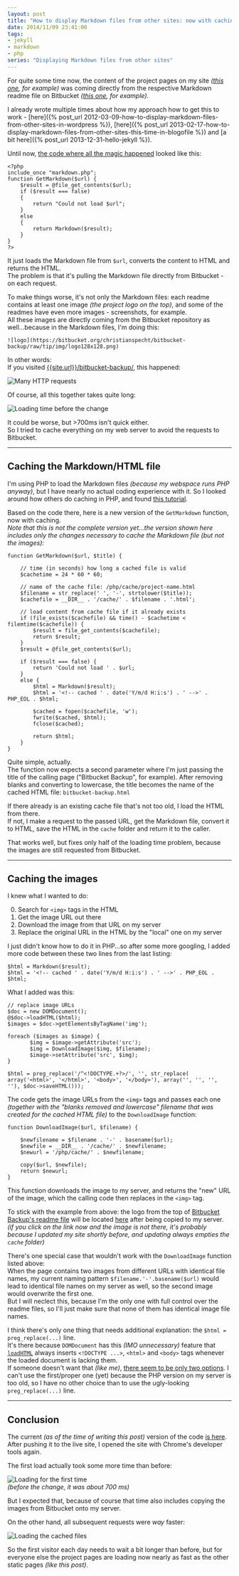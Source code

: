 ```yaml
---
layout: post
title: "How to display Markdown files from other sites: now with caching!"
date: 2014/11/09 23:41:00
tags:
- jekyll
- markdown
- php
series: "Displaying Markdown files from other sites"
---
```


For quite some time now, the content of the project pages on my site *([this one](/bitbucket-backup/), for example)* was coming directly from the respective Markdown readme file on Bitbucket *([this one](https://github.com/christianspecht/bitbucket-backup/blob/master/readme-full.md), for example)*.

I already wrote multiple times about how my approach how to get this to work - [here]({% post_url 2012-03-09-how-to-display-markdown-files-from-other-sites-in-wordpress %}), [here]({% post_url 2013-02-17-how-to-display-markdown-files-from-other-sites-this-time-in-blogofile %}) and [a bit here]({% post_url 2013-12-31-hello-jekyll %}).

Until now, [the code where all the magic happened](https://github.com/christianspecht/blog/blob/003539ea60ef8918274cd4a2de3fbc50940116ee/src/php/md-include.php) looked like this:

    <?php
    include_once "markdown.php";
    function GetMarkdown($url) {
        $result = @file_get_contents($url);
        if ($result === false)
        {
            return "Could not load $url";
        }
        else
        {
            return Markdown($result);
        }
    }
    ?>

It just loads the Markdown file from `$url`, converts the content to HTML and returns the HTML.  
The problem is that it's pulling the Markdown file directly from Bitbucket - on each request.

To make things worse, it's not only the Markdown files: each readme contains at least one image *(the project logo on the top)*, and some of the readmes have even more images - screenshots, for example.  
All these images are directly coming from the Bitbucket repository as well...because in the Markdown files, I'm doing this:

    ![logo](https://bitbucket.org/christianspecht/bitbucket-backup/raw/tip/img/logo128x128.png)

In other words:  
If you visited [{{site.url}}/bitbucket-backup/](/bitbucket-backup/), this happened:

![Many HTTP requests](/img/markdown-network.svg)

Of course, all this together takes quite long:

![Loading time before the change](/img/markdown-network01.png)

It could be worse, but >700ms isn't quick either.   
So I tried to cache everything on my web server to avoid the requests to Bitbucket.

---

## Caching the Markdown/HTML file

I'm using PHP to load the Markdown files *(because my webspace runs PHP anyway)*, but I have nearly no actual coding experience with it. So I looked around how others do caching in PHP, and found [this tutorial](http://www.catswhocode.com/blog/how-to-create-a-simple-and-efficient-php-cache).

Based on the code there, here is a new version of the `GetMarkdown` function, now with caching.  
*Note that this is not the complete version yet...the version shown here includes only the changes necessary to cache the Markdown file (but not the images)*:


    function GetMarkdown($url, $title) {

        // time (in seconds) how long a cached file is valid
        $cachetime = 24 * 60 * 60; 
        
        // name of the cache file: /php/cache/project-name.html
        $filename = str_replace(' ', '-', strtolower($title));
        $cachefile = __DIR__ . '/cache/' . $filename . '.html';
        
        // load content from cache file if it already exists
        if (file_exists($cachefile) && time() - $cachetime < filemtime($cachefile)) {
            $result = file_get_contents($cachefile);
            return $result;
        }
        $result = @file_get_contents($url);

        if ($result === false) {
            return 'Could not load ' . $url;
        }
        else {
            $html = Markdown($result);
            $html = '<!-- cached ' . date('Y/m/d H:i:s') . ' -->' . PHP_EOL . $html;
            
            $cached = fopen($cachefile, 'w');
            fwrite($cached, $html);
            fclose($cached);
            
            return $html;
        }
    }

Quite simple, actually.  
The function now expects a second parameter where I'm just passing the title of the calling page ("Bitbucket Backup", for example). After removing blanks and converting to lowercase, the title becomes the name of the cached HTML file: `bitbucket-backup.html`

If there already is an existing cache file that's not too old, I load the HTML from there.  
If not, I make a request to the passed URL, get the Markdown file, convert it to HTML, save the HTML in the `cache` folder and return it to the caller.

That works well, but fixes only half of the loading time problem, because the images are still requested from Bitbucket.

---

## Caching the images

I knew what I wanted to do:

0. Search for `<img>` tags in the HTML
0. Get the image URL out there
0. Download the image from that URL on my server
0. Replace the original URL in the HTML by the "local" one on my server

I just didn't know how to do it in PHP...so after some more googling, I added more code between these two lines from the last listing:

    $html = Markdown($result);
    $html = '<!-- cached ' . date('Y/m/d H:i:s') . ' -->' . PHP_EOL . $html;
    

What I added was this:
    
    // replace image URLs
    $doc = new DOMDocument();
    @$doc->loadHTML($html);
    $images = $doc->getElementsByTagName('img');

    foreach ($images as $image) {
           $img = $image->getAttribute('src');
           $img = DownloadImage($img, $filename);
           $image->setAttribute('src', $img);
    }
    
    $html = preg_replace('/^<!DOCTYPE.+?>/', '', str_replace( array('<html>', '</html>', '<body>', '</body>'), array('', '', '', ''), $doc->saveHTML()));


The code gets the image URLs from the `<img>` tags and passes each one *(together with the "blanks removed and lowercase" filename that was created for the cached HTML file)* to the `DownloadImage` function:

    function DownloadImage($url, $filename) {

        $newfilename = $filename . '-' . basename($url);
        $newfile = __DIR__ . '/cache/' . $newfilename;
        $newurl = '/php/cache/' . $newfilename;
        
        copy($url, $newfile);
        return $newurl;
    }

This function downloads the image to my server, and returns the "new" URL of the image, which the calling code then replaces in the `<img>` tag.

To stick with the example from above: the logo from the top of [Bitbucket Backup's readme file](https://github.com/christianspecht/bitbucket-backup/blob/master/readme-full.md) will be located [here](/php/cache/bitbucket-backup-logo128x128.png) after being copied to my server.  
*(if you click on the link now and the image is not there, it's probably because I updated my site shortly before, and updating always empties the `cache` folder)*

There's one special case that wouldn't work with the `DownloadImage` function listed above:  
When the page contains two images from different URLs with identical file names, my current naming pattern `$filename.'-'.basename($url)` would lead to identical file names on my server as well, so the second image would overwrite the first one.  
But I will neclect this, because I'm the only one with full control over the readme files, so I'll just make sure that none of them has identical image file names.

I think there's only one thing that needs additional explanation: the `$html = preg_replace(...)` line.  
It's there because `DOMDocument` has this *(IMO unnecessary)* feature that [`loadHTML`](http://php.net/manual/de/domdocument.loadhtml.php) always inserts `<!DOCTYPE ...>`, `<html>` and `<body>` tags whenever the loaded document is lacking them.  
If someone doesn't want that *(like me)*, [there seem to be only two options](http://stackoverflow.com/a/5444590/6884). I can't use the first/proper one (yet) because the PHP version on my server is too old, so I have no other choice than to use the ugly-looking `preg_replace(...)` line.

---

## Conclusion

The current *(as of the time of writing this post)* version of the code [is here](https://github.com/christianspecht/blog/blob/f0cae8f3656d2d1ff9b7b42d8c3ec9fc78ce7965/src/php/md-include.php).
After pushing it to the live site, I opened the site with Chrome's developer tools again.

The first load actually took some more time than before:

![Loading for the first time](/img/markdown-network02.png)  
*(before the change, it was about 700 ms)*

But I expected that, because of course that time also includes copying the images from Bitbucket onto my server.

On the other hand, all subsequent requests were *way* faster:

![Loading the cached files](/img/markdown-network03.png)

So the first visitor each day needs to wait a bit longer than before, but for everyone else the project pages are loading now nearly as fast as the other static pages *(like this post)*. 